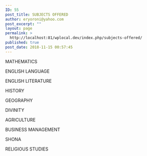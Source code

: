 ```yaml
---
ID: 55
post_title: SUBJECTS OFFERED
author: eryoroni@yahoo.com
post_excerpt: ""
layout: page
permalink: >
  http://localhost:81/wplocal.dev/index.php/subjects-offered/
published: true
post_date: 2018-11-15 00:57:45
---
```

MATHEMATICS

ENGLISH LANGUAGE

ENGLISH LITERATURE

HISTORY

GEOGRAPHY

DIVINITY

AGRICULTURE

BUSINESS MANAGEMENT

SHONA

RELIGIOUS STUDIES

&nbsp;

&nbsp;